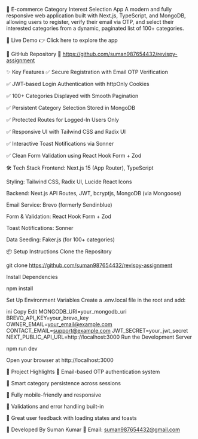 🛒 E-commerce Category Interest Selection App
A modern and fully responsive web application built with Next.js, TypeScript, and MongoDB, allowing users to register, verify their email via OTP, and select their interested categories from a dynamic, paginated list of 100+ categories.

🚀 Live Demo
👉 Click here to explore the app

📂 GitHub Repository
🔗 https://github.com/suman987654432/revispy-assignment

✨ Key Features
✅ Secure Registration with Email OTP Verification

✅ JWT-based Login Authentication with httpOnly Cookies

✅ 100+ Categories Displayed with Smooth Pagination

✅ Persistent Category Selection Stored in MongoDB

✅ Protected Routes for Logged-In Users Only

✅ Responsive UI with Tailwind CSS and Radix UI

✅ Interactive Toast Notifications via Sonner

✅ Clean Form Validation using React Hook Form + Zod

🛠 Tech Stack
Frontend: Next.js 15 (App Router), TypeScript

Styling: Tailwind CSS, Radix UI, Lucide React Icons

Backend: Next.js API Routes, JWT, bcryptjs, MongoDB (via Mongoose)

Email Service: Brevo (formerly Sendinblue)

Form & Validation: React Hook Form + Zod

Toast Notifications: Sonner

Data Seeding: Faker.js (for 100+ categories)

📦 Setup Instructions
Clone the Repository

git clone https://github.com/suman987654432/revispy-assignment

Install Dependencies

npm install

Set Up Environment Variables
Create a .env.local file in the root and add:

ini
Copy
Edit
MONGODB_URI=your_mongodb_uri
BREVO_API_KEY=your_brevo_key
OWNER_EMAIL=your_email@example.com
CONTACT_EMAIL=support@example.com
JWT_SECRET=your_jwt_secret
NEXT_PUBLIC_API_URL=http://localhost:3000
Run the Development Server

npm run dev

Open your browser at http://localhost:3000

🧩 Project Highlights
🔐 Email-based OTP authentication system

🧠 Smart category persistence across sessions

📱 Fully mobile-friendly and responsive

🧪 Validations and error handling built-in

🎯 Great user feedback with loading states and toasts

👤 Developed By
Suman Kumar
📧 Email: suman987654432@gmail.com
